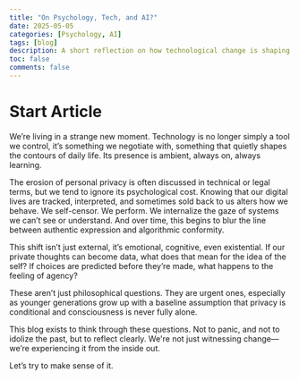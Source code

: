 ```yaml
---
title: "On Psychology, Tech, and AI?"
date: 2025-05-05
categories: [Psychology, AI]
tags: [blog]
description: A short reflection on how technological change is shaping the impact on our psychology and AI playing into it.
toc: false
comments: false
---
```


# Start Article

We’re living in a strange new moment. Technology is no longer simply a tool we control, it’s something we negotiate with, something that quietly shapes the contours of daily life. Its presence is ambient, always on, always learning.

The erosion of personal privacy is often discussed in technical or legal terms, but we tend to ignore its psychological cost. Knowing that our digital lives are tracked, interpreted, and sometimes sold back to us alters how we behave. We self-censor. We perform. We internalize the gaze of systems we can’t see or understand. And over time, this begins to blur the line between authentic expression and algorithmic conformity.

This shift isn’t just external, it’s emotional, cognitive, even existential. If our private thoughts can become data, what does that mean for the idea of the self? If choices are predicted before they’re made, what happens to the feeling of agency?

These aren’t just philosophical questions. They are urgent ones, especially as younger generations grow up with a baseline assumption that privacy is conditional and consciousness is never fully alone.

This blog exists to think through these questions. Not to panic, and not to idolize the past, but to reflect clearly. We're not just witnessing change—we’re experiencing it from the inside out.

Let’s try to make sense of it.